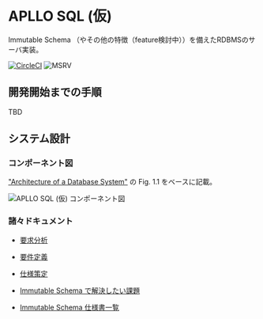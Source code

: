# APLLO SQL (仮)

Immutable Schema （やその他の特徴（feature検討中））を備えたRDBMSのサーバ実装。

[![CircleCI](https://circleci.com/gh/darwin-education/apllo-immutable-schema-poc.svg?style=shield&circle-token=81302f3aa41b7c5eb7d6cc8d67d2cc355832e8be)](https://circleci.com/gh/darwin-education/apllo-immutable-schema-poc)
![MSRV](https://img.shields.io/badge/rustc-1.40+-lightgray.svg)

## 開発開始までの手順

TBD

## システム設計

### コンポーネント図

["Architecture of a Database System"](https://dsf.berkeley.edu/papers/fntdb07-architecture.pdf) の Fig. 1.1 をベースに記載。

<!-- ![]() 形式だと、GitHubが自前のCDNにキャッシュしようとしてなんか失敗する -->
<img src="http://drive.google.com/uc?export=view&id=1hlHuIgVHkGb_n8A8ZBKIyxtRBGqIDgfQ" alt="APLLO SQL (仮) コンポーネント図">

### 諸々ドキュメント

- [要求分析](https://docs.google.com/document/d/1J6_MWObo0VVo-ATrwALpoNUHBUbSvrxHV8XuBcs_tIM/edit)
- [要件定義](https://docs.google.com/document/d/1djtGGMope8eCJOMjDXl0DvjpUrwlGjHygUN8n0M-0WI/edit#heading=h.hhevn0icya3z)
- [仕様策定](https://docs.google.com/document/d/1yUgI-_hqPYiVBPYWQosuo3idVzAjbq29GgyS72N4SAs/edit)

- [Immutable Schema で解決したい課題](https://github.com/darwin-education/apllo/wiki/Immutable-Schema-000:-%E8%A7%A3%E6%B1%BA%E3%81%97%E3%81%9F%E3%81%84%E8%AA%B2%E9%A1%8C)
- [Immutable Schema 仕様書一覧](https://github.com/darwin-education/apllo/wiki/Immutable-Schema-100:-%E4%BB%95%E6%A7%98%E6%9B%B8%E4%B8%80%E8%A6%A7)

